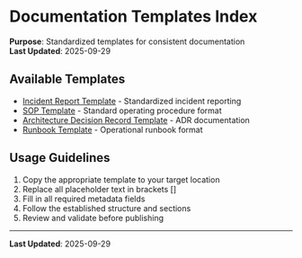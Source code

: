 # Documentation Templates Index

**Purpose**: Standardized templates for consistent documentation  
**Last Updated**: 2025-09-29  

## Available Templates
- [Incident Report Template](./incident-report-template.md) - Standardized incident reporting
- [SOP Template](./sop-template.md) - Standard operating procedure format
- [Architecture Decision Record Template](./architecture-decision-record-template.md) - ADR documentation
- [Runbook Template](./runbook-template.md) - Operational runbook format

## Usage Guidelines
1. Copy the appropriate template to your target location
2. Replace all placeholder text in brackets []
3. Fill in all required metadata fields
4. Follow the established structure and sections
5. Review and validate before publishing

---
**Last Updated**: 2025-09-29